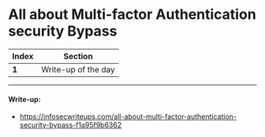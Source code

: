# All about Multi-factor Authentication security Bypass

Index | Section
--- | ---
**1** | Write-up of the day

___


#### Write-up: 

* https://infosecwriteups.com/all-about-multi-factor-authentication-security-bypass-f1a95f9b6362
